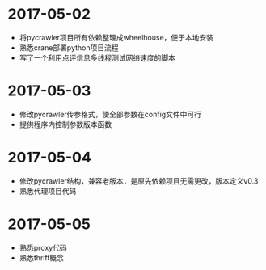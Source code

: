 # 2017-05-02
- 将pycrawler项目所有依赖整理成wheelhouse，便于本地安装
- 熟悉crane部署python项目流程
- 写了一个利用点评信息多线程测试网络速度的脚本

# 2017-05-03
- 修改pycrawler传参格式，使全部参数在config文件中可行
- 提供程序内控制参数版本函数

# 2017-05-04
- 修改pycrawler结构，兼容老版本，是原先依赖项目无需更改，版本定义v0.3
- 熟悉代理项目代码

# 2017-05-05
- 熟悉proxy代码
- 熟悉thrift概念
